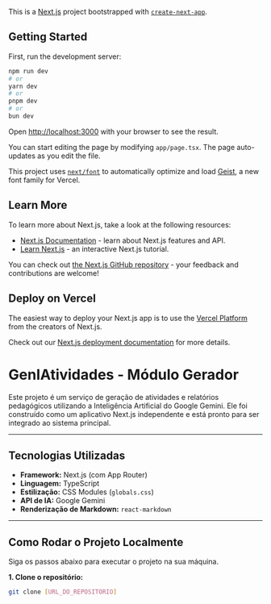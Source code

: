 This is a [Next.js](https://nextjs.org) project bootstrapped with [`create-next-app`](https://nextjs.org/docs/app/api-reference/cli/create-next-app).

## Getting Started

First, run the development server:

```bash
npm run dev
# or
yarn dev
# or
pnpm dev
# or
bun dev
```

Open [http://localhost:3000](http://localhost:3000) with your browser to see the result.

You can start editing the page by modifying `app/page.tsx`. The page auto-updates as you edit the file.

This project uses [`next/font`](https://nextjs.org/docs/app/building-your-application/optimizing/fonts) to automatically optimize and load [Geist](https://vercel.com/font), a new font family for Vercel.

## Learn More

To learn more about Next.js, take a look at the following resources:

- [Next.js Documentation](https://nextjs.org/docs) - learn about Next.js features and API.
- [Learn Next.js](https://nextjs.org/learn) - an interactive Next.js tutorial.

You can check out [the Next.js GitHub repository](https://github.com/vercel/next.js) - your feedback and contributions are welcome!

## Deploy on Vercel

The easiest way to deploy your Next.js app is to use the [Vercel Platform](https://vercel.com/new?utm_medium=default-template&filter=next.js&utm_source=create-next-app&utm_campaign=create-next-app-readme) from the creators of Next.js.

Check out our [Next.js deployment documentation](https://nextjs.org/docs/app/building-your-application/deploying) for more details.
# GenIAtividades - Módulo Gerador

Este projeto é um serviço de geração de atividades e relatórios pedagógicos utilizando a Inteligência Artificial do Google Gemini. Ele foi construído como um aplicativo Next.js independente e está pronto para ser integrado ao sistema principal.

---

## Tecnologias Utilizadas
- **Framework:** Next.js (com App Router)
- **Linguagem:** TypeScript
- **Estilização:** CSS Modules (`globals.css`)
- **API de IA:** Google Gemini
- **Renderização de Markdown:** `react-markdown`

---

## Como Rodar o Projeto Localmente

Siga os passos abaixo para executar o projeto na sua máquina.

**1. Clone o repositório:**
```bash
git clone [URL_DO_REPOSITORIO]